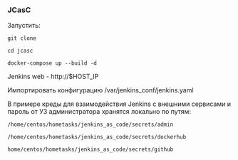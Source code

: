 ### JCasC

 Запустить:
 
`git clone`

`cd jcasc`

`docker-compose up --build -d`

Jenkins web - http://$HOST_IP

Импортировать конфигурацию /var/jenkins_conf/jenkins.yaml


В примере креды для взаимодействия Jenkins с внешними сервисами и пароль от УЗ администратора хранятся локально по путям:

`/home/centos/hometasks/jenkins_as_code/secrets/admin`

`/home/centos/hometasks/jenkins_as_code/secrets/dockerhub`

`home/centos/hometasks/jenkins_as_code/secrets/github`






